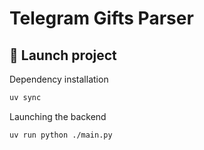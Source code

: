 # Telegram Gifts Parser

## 🚀 Launch project

Dependency installation

```bash
uv sync
```

Launching the backend

```bash
uv run python ./main.py
```
